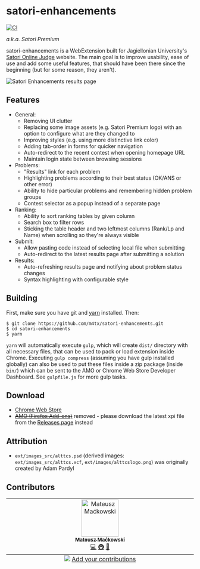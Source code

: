 # satori-enhancements

[![CI](https://github.com/m4tx/satori-enhancements/actions/workflows/ci.yml/badge.svg)](https://github.com/m4tx/satori-enhancements/actions/workflows/ci.yml)

_a.k.a. Satori Premium_

satori-enhancements is a WebExtension built for Jagiellonian University's
[Satori Online Judge](https://satori.tcs.uj.edu.pl) website. The main goal is
to improve usability, ease of use and add some useful features, that should
have been there since the beginning (but for some reason, they aren't).

![Satori Enhancements results page](screenshots/results.png)

## Features

-   General:
    -   Removing UI clutter
    -   Replacing some image assets (e.g. Satori Premium logo) with an option to configure what are they changed to
    -   Improving styles (e.g. using more distinctive link color)
    -   Adding tab-order in forms for quicker navigation
    -   Auto-redirect to the recent contest when opening homepage URL
    -   Maintain login state between browsing sessions
-   Problems:
    -   "Results" link for each problem
    -   Highlighting problems according to their best status (OK/ANS or other error)
    -   Ability to hide particular problems and remembering hidden problem groups
    -   Contest selector as a popup instead of a separate page
-   Ranking:
    -   Ability to sort ranking tables by given column
    -   Search box to filter rows
    -   Sticking the table header and two leftmost columns (Rank/Lp and Name) when scrolling so they're always visible
-   Submit:
    -   Allow pasting code instead of selecting local file when submitting
    -   Auto-redirect to the latest results page after submitting a solution
-   Results:
    -   Auto-refreshing results page and notifying about problem status changes
    -   Syntax highlighting with configurable style

## Building

First, make sure you have git and [yarn](https://yarnpkg.com/) installed. Then:

```
$ git clone https://github.com/m4tx/satori-enhancements.git
$ cd satori-enhancements
$ yarn
```

`yarn` will automatically execute `gulp`, which will create `dist/`
directory with all necessary files, that can be used to pack or load extension
inside Chrome. Executing `gulp compress` (assuming you have gulp installed
globally) can also be used to put these files inside a zip package (inside
`bin/`) which can be sent to the AMO or Chrome Web Store Developer Dashboard.
See `gulpfile.js` for more gulp tasks.

## Download

-   [Chrome Web Store](https://chrome.google.com/webstore/detail/satori-enhancements/oghiinfmhnkmfecckbpcoieaieobblog)
-   ~~[AMO (Firefox Add-ons)](https://addons.mozilla.org/firefox/addon/satori-enhancements/)~~ removed - please download the latest xpi file from the [Releases page](https://github.com/m4tx/satori-enhancements/releases) instead

## Attribution

-   `ext/images_src/alttcs.psd` (derived images: `ext/images_src/alttcs.xcf`, `ext/images/alttcslogo.png`) was originally created by Adam Pardyl

## Contributors

<!-- ALL-CONTRIBUTORS-LIST:START - Do not remove or modify this section -->
<!-- prettier-ignore-start -->
<!-- markdownlint-disable -->
<table>
  <tbody>
    <tr>
      <td align="center" valign="top" width="14.28%"><a href="https://github.com/m4tx"><img src="https://avatars.githubusercontent.com/u/3128220?v=4?s=100" width="100px;" alt="Mateusz Maćkowski"/><br /><sub><b>Mateusz Maćkowski</b></sub></a><br /><a href="https://github.com/m4tx/satori-enhancements/commits?author=m4tx" title="Code">💻</a> <a href="#infra-m4tx" title="Infrastructure (Hosting, Build-Tools, etc)">🚇</a> <a href="#maintenance-m4tx" title="Maintenance">🚧</a></td>
    </tr>
  </tbody>
  <tfoot>
    <tr>
      <td align="center" size="13px" colspan="7">
        <img src="https://raw.githubusercontent.com/all-contributors/all-contributors-cli/1b8533af435da9854653492b1327a23a4dbd0a10/assets/logo-small.svg">
          <a href="https://all-contributors.js.org/docs/en/bot/usage">Add your contributions</a>
        </img>
      </td>
    </tr>
  </tfoot>
</table>

<!-- markdownlint-restore -->
<!-- prettier-ignore-end -->

<!-- ALL-CONTRIBUTORS-LIST:END -->
